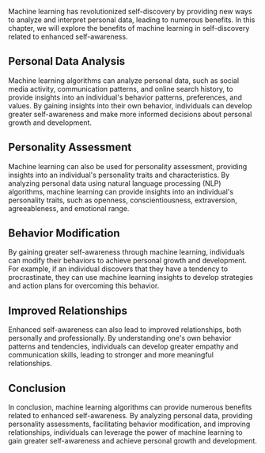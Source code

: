 
Machine learning has revolutionized self-discovery by providing new ways to analyze and interpret personal data, leading to numerous benefits. In this chapter, we will explore the benefits of machine learning in self-discovery related to enhanced self-awareness.

Personal Data Analysis
----------------------

Machine learning algorithms can analyze personal data, such as social media activity, communication patterns, and online search history, to provide insights into an individual's behavior patterns, preferences, and values. By gaining insights into their own behavior, individuals can develop greater self-awareness and make more informed decisions about personal growth and development.

Personality Assessment
----------------------

Machine learning can also be used for personality assessment, providing insights into an individual's personality traits and characteristics. By analyzing personal data using natural language processing (NLP) algorithms, machine learning can provide insights into an individual's personality traits, such as openness, conscientiousness, extraversion, agreeableness, and emotional range.

Behavior Modification
---------------------

By gaining greater self-awareness through machine learning, individuals can modify their behaviors to achieve personal growth and development. For example, if an individual discovers that they have a tendency to procrastinate, they can use machine learning insights to develop strategies and action plans for overcoming this behavior.

Improved Relationships
----------------------

Enhanced self-awareness can also lead to improved relationships, both personally and professionally. By understanding one's own behavior patterns and tendencies, individuals can develop greater empathy and communication skills, leading to stronger and more meaningful relationships.

Conclusion
----------

In conclusion, machine learning algorithms can provide numerous benefits related to enhanced self-awareness. By analyzing personal data, providing personality assessments, facilitating behavior modification, and improving relationships, individuals can leverage the power of machine learning to gain greater self-awareness and achieve personal growth and development.
